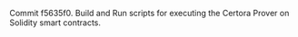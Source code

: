 Commit f5635f0.                    Build and Run scripts for executing the Certora Prover on Solidity smart contracts.